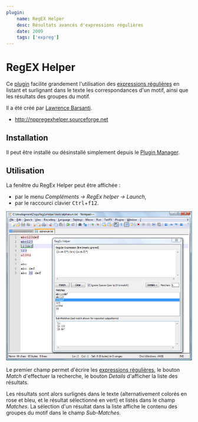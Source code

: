 ```yaml
---
plugin:
    name: RegEX Helper
    desc: Résultats avancés d'expressions régulières
    date: 2009
    tags: ['expreg']
---
```

# RegEX Helper

Ce [plugin](../plugins.md) facilite grandement l'utilisation des [expressions régulières](../expressions-regulieres.md) en listant et surlignant dans le texte les correspondances d'un motif, ainsi que les résultats des groupes du motif.

Il a été créé par [Lawrence Barsanti](http://lawrencebarsanti.wordpress.com).

- <http://nppregexhelper.sourceforge.net>

## Installation

Il peut être installé ou désinstallé simplement depuis le [Plugin Manager](plugin-manager.md).

## Utilisation

La fenêtre du RegEx Helper peut être affichée :

- par le menu *Compléments -> RegEx helper -> Launch*,
- par le raccourci clavier <kbd>Ctrl</kbd>+<kbd>f12</kbd>.

![Fenêtre du RegEx Helper](../images/plugins/regex-helper.png)

Le premier champ permet d'écrire les [expressions régulières](expressions-regulieres.md), le bouton *Match* d'effectuer la recherche, le bouton *Details* d'afficher la liste des résultats.

Les résultats sont alors surlignés dans le texte (alternativement colorés en rose et bleu, et le résultat sélectionné en vert) et listés dans le champ *Matches*. La sélection d'un résultat dans la liste affiche le contenu des groupes du motif dans le champ *Sub-Matches*.
